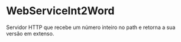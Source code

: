 # WebServiceInt2Word
Servidor HTTP que recebe um número inteiro no path e retorna a sua versão em extenso.
